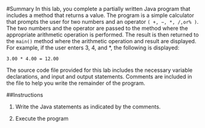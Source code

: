 #Summary
In this lab, you complete a partially written Java program that includes a method that returns a value. The program is a simple calculator that prompts the user for two numbers and an operator `( +, −, *, /,or% )`. The two numbers and the operator are passed to the method where the appropriate arithmetic operation is performed. The result is then returned to the `main()` method where the arithmetic operation and result are displayed. For example, if the user enters 3, 4, and *, the following is displayed:

```
3.00 * 4.00 = 12.00
```  

The source code file provided for this lab includes the necessary variable declarations, and input and output statements. Comments are included in the file to help you write the remainder of the program.

##Instructions
1. Write the Java statements as indicated by the comments.
2) Execute the program